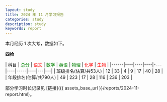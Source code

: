```yaml
---
layout: study
title: 2024 年 11 月学习报告
categories: study
description: study
keywords: report
---
```


本月经历 1 次大考，数据如下。

**四检**

| 科目   | <font color=green> 总分</font> | <font color=red>语文</font> | <font color=green>数学</font> | <font color=green>英语</font> | <font color=green>物理</font> |  <font color=red>化学</font> | <font color=red>生物</font> |
|------|----|----|----|----|----|-----|----|---|---|
| 班级排名(估算/共53人) | 12 | 33 | 4  | 9  | 17 | 40  | 28 |
| 年段排名(估算/共790人) | 49 | 223 | 17 | 28 | 116  | 236 | 203 |


部分学习时长记录见 [链接]({{ assets_base_url }}/reports/2024-11-report.html)。